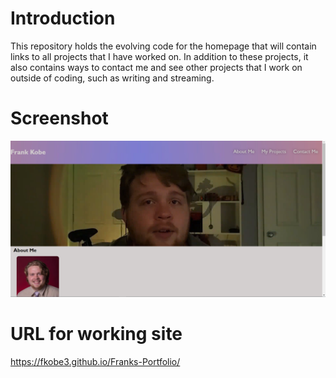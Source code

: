 # Introduction
This repository holds the evolving code for the homepage that will contain links to all projects that I have worked on. In addition to these projects, it also contains ways to contact me and see other projects that I work on outside of coding, such as writing and streaming.

# Screenshot
<img src="./assets/images/screenshot.png">

# URL for working site
https://fkobe3.github.io/Franks-Portfolio/
